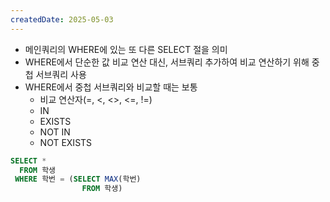 ```yaml
---
createdDate: 2025-05-03
---
```

- 메인쿼리의 WHERE에 있는 또 다른 SELECT 절을 의미
- WHERE에서 단순한 값 비교 연산 대신, 서브쿼리 추가하여 비교 연산하기 위해 중첩 서브쿼리 사용
- WHERE에서 중첩 서브쿼리와 비교할 때는 보통
	- 비교 연산자(=, <, <>, <=, !=)
	- IN
	- EXISTS
	- NOT IN
	- NOT EXISTS
```sql
SELECT *
  FROM 학생
 WHERE 학번 = (SELECT MAX(학번)
			    FROM 학생)

```